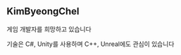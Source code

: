## KimByeongChel

<div>
  <p>게임 개발자를 희망하고 있습니다</p>
  <p>기술은 C#, Unity를 사용하며 C++, Unreal에도 관심이 있습니다</p>
</div>

<!--[![Solved.ac Profile](http://mazassumnida.wtf/api/v2/generate_badge?boj=zoxjvlfem021)](https://solved.ac/zoxjvlfem021/)-- >

<!--div>
  <a href="https://github.com/anuraghazra/github-readme-stats">
    <img src="https://github-readme-stats.vercel.app/api/top-langs/?username=kimbyeongchel&layout=donut&show_icons=true&theme=material-palenight&hide_border=true&bg_color=20232a&icon_color=58A6FF&text_color=fff&title_color=58A6FF&count_private=true&exclude_repo=Face-Transfer-Application" width=38% />
  </a>    
  <a href="https://github.com/anuraghazra/github-readme-stats">
    <img src="https://github-readme-stats.vercel.app/api?username=kimbyeongchel&show_icons=true&theme=material-palenight&hide_border=true&bg_color=20232a&icon_color=58A6FF&text_color=fff&title_color=58A6FF&count_private=true" width=56% />
  </a>
</div-->
